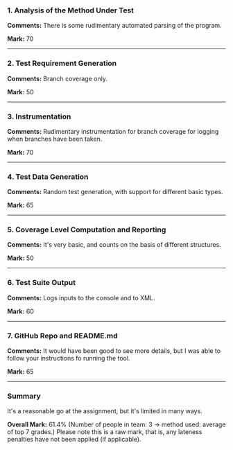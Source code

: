 ### 1. Analysis of the Method Under Test

__Comments:__ There is some rudimentary automated parsing of the program.

__Mark:__ 70

---

### 2. Test Requirement Generation

__Comments:__ Branch coverage only. 

__Mark:__ 50

---

### 3. Instrumentation

__Comments:__ Rudimentary instrumentation for branch coverage for logging when
branches have been taken.

__Mark:__ 70

---

### 4. Test Data Generation

__Comments:__ Random test generation, with support for different basic types.

__Mark:__ 65

---

### 5. Coverage Level Computation and Reporting

__Comments:__ It's very basic, and counts on the basis of different structures.

__Mark:__ 50

---

### 6. Test Suite Output

__Comments:__ Logs inputs to the console and to XML.

__Mark:__ 60

---

### 7. GitHub Repo and README.md

__Comments:__ It would have been good to see more details, but I was able to
follow your instructions fo running the tool.

__Mark:__ 65

---

### Summary

It's a reasonable go at the assignment, but it's limited in many ways. 

__Overall Mark:__ 61.4% (Number of people in team: 3 -> method used: average of top 7 grades.) Please note this is a raw mark, that is, any lateness penalties have not been applied (if applicable).